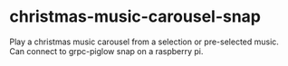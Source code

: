# christmas-music-carousel-snap
Play a christmas music carousel from a selection or pre-selected music. Can connect to grpc-piglow snap on a raspberry pi.
